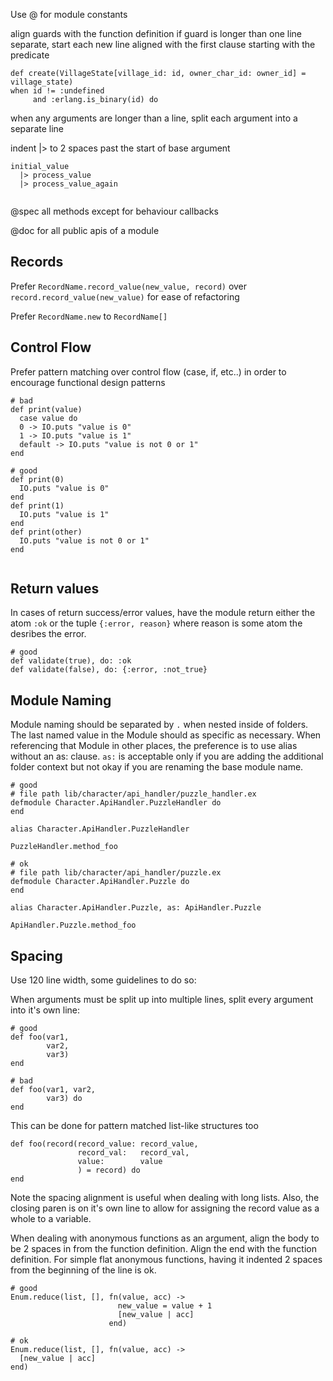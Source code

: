 Use @ for module constants

align guards with the function definition
if guard is longer than one line separate, start each new line aligned with the first clause starting with the predicate

```
def create(VillageState[village_id: id, owner_char_id: owner_id] = village_state)
when id != :undefined 
     and :erlang.is_binary(id) do
```

when any arguments are longer than a line, split each argument into a separate line

indent |> to 2 spaces past the start of base argument

```
initial_value
  |> process_value
  |> process_value_again
    
```

@spec all methods except for behaviour callbacks

@doc for all public apis of a module

## Records

Prefer `RecordName.record_value(new_value, record)` over `record.record_value(new_value)` for ease of refactoring

Prefer `RecordName.new` to `RecordName[]`


## Control Flow

Prefer pattern matching over control flow (case, if, etc..) in order to encourage functional design patterns

```
# bad
def print(value)
  case value do
  0 -> IO.puts "value is 0"
  1 -> IO.puts "value is 1"
  default -> IO.puts "value is not 0 or 1"
end

# good
def print(0)
  IO.puts "value is 0"
end
def print(1)
  IO.puts "value is 1"
end
def print(other)
  IO.puts "value is not 0 or 1"
end


```

## Return values
In cases of return success/error values, have the module return either the atom `:ok` or the tuple `{:error, reason}` where reason is some atom the desribes the error.

```
# good
def validate(true), do: :ok
def validate(false), do: {:error, :not_true}

```

## Module Naming
Module naming should be separated by `.` when nested inside of folders.  The last named value in the Module should as specific as necessary.  When referencing that Module in other places, the preference is to use alias without an as: clause.  `as:` is acceptable only if you are adding the additional folder context but not okay if you are renaming the base module name.

```
# good
# file path lib/character/api_handler/puzzle_handler.ex
defmodule Character.ApiHandler.PuzzleHandler do 
end

alias Character.ApiHandler.PuzzleHandler

PuzzleHandler.method_foo

# ok
# file path lib/character/api_handler/puzzle.ex
defmodule Character.ApiHandler.Puzzle do 
end

alias Character.ApiHandler.Puzzle, as: ApiHandler.Puzzle

ApiHandler.Puzzle.method_foo
```

## Spacing
Use 120 line width, some guidelines to do so:

When arguments must be split up into multiple lines, split every argument into it's own line:
```
# good
def foo(var1, 
        var2, 
        var3)
end

# bad
def foo(var1, var2,
        var3) do
end

```

This can be done for pattern matched list-like structures too

```
def foo(record(record_value: record_value,
               record_val:   record_val,
               value:        value
               ) = record) do
end
```
Note the spacing alignment is useful when dealing with long lists.  Also, the closing paren is on it's own line to allow for assigning the record value as a whole to a variable.

When dealing with anonymous functions as an argument, align the body to be 2 spaces in from the function definition.
Align the end with the function definition.  For simple flat anonymous functions, having it indented 2 spaces from the beginning of the line is ok.
```
# good
Enum.reduce(list, [], fn(value, acc) ->
                        new_value = value + 1
                        [new_value | acc]
                      end)
                      
# ok
Enum.reduce(list, [], fn(value, acc) ->
  [new_value | acc]
end)
```




